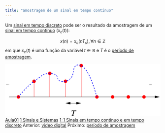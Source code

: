 ```yaml
---
title: "amostragem de um sinal em tempo contínuo"
---
```



Um [sinal em tempo discreto](sinal%20em%20tempo%20discreto.md) pode ser o resultado da amostragem de um [sinal em tempo contínuo](sinal%20em%20tempo%20contínuo.md) ($x_c(t)$):

$$ x(n) = x_c(nT_s), \forall n \in \mathbb{Z} $$
em que $x_c(t)$ é uma função da variável $t \in \mathbb{R}$ e $T$ é o [período de amostragem](período%20de%20amostragem.md).

![amost](aula01/ss-sin/attachments/amost.svg)
[Aula01](../Aula01.md)
[1 Sinais e Sistemas](topicos/1%20Sinais%20e%20Sistemas.md)
[1-1 Sinais em tempo contínuo e em tempo discreto](topicos/1-1%20Sinais%20em%20tempo%20contínuo%20e%20em%20tempo%20discreto.md)
Anterior: [video digital](video%20digital.md)
Próximo: [período de amostragem](período%20de%20amostragem.md)